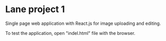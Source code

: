 # Lane project 1

Single page web application with React.js for image uploading and editing. 

To test the application, open "indel.html" file with the browser.
